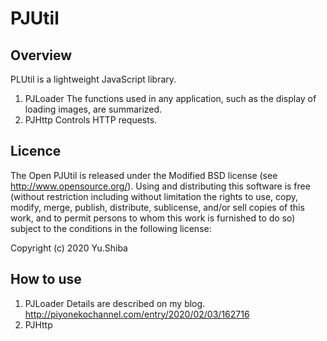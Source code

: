 # PJUtil
## Overview
 PLUtil is a lightweight JavaScript library. 
 1. PJLoader
   The functions used in any application, such as the display of loading images, are summarized.
 2. PJHttp
   Controls HTTP requests.
   
## Licence
 The Open PJUtil is released under the Modified BSD license (see http://www.opensource.org/). Using and distributing this software is free (without restriction including without limitation the rights to use, copy, modify, merge, publish, distribute, sublicense, and/or sell copies of this work, and to permit persons to whom this work is furnished to do so) subject to the conditions in the following license:
 
 Copyright (c) 2020  Yu.Shiba

## How to use
 1. PJLoader
   Details are described on my blog.
   <a href="http://piyonekochannel.com/entry/2020/02/03/162716" target="_blank">http://piyonekochannel.com/entry/2020/02/03/162716</a>
 2. PJHttp
 